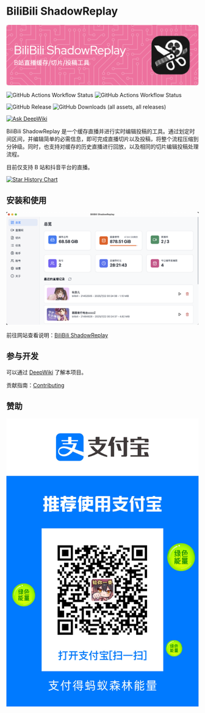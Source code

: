 # BiliBili ShadowReplay

![icon](docs/public/images/header.png)

![GitHub Actions Workflow Status](https://img.shields.io/github/actions/workflow/status/xinrea/bili-shadowreplay/main.yml?label=Application%20Build)
![GitHub Actions Workflow Status](https://img.shields.io/github/actions/workflow/status/Xinrea/bili-shadowreplay/package.yml?label=Docker%20Build)

![GitHub Release](https://img.shields.io/github/v/release/xinrea/bili-shadowreplay)
![GitHub Downloads (all assets, all releases)](https://img.shields.io/github/downloads/xinrea/bili-shadowreplay/total)

[![Ask DeepWiki](https://deepwiki.com/badge.svg)](https://deepwiki.com/Xinrea/bili-shadowreplay)

BiliBili ShadowReplay 是一个缓存直播并进行实时编辑投稿的工具。通过划定时间区间，并编辑简单的必需信息，即可完成直播切片以及投稿，将整个流程压缩到分钟级。同时，也支持对缓存的历史直播进行回放，以及相同的切片编辑投稿处理流程。

目前仅支持 B 站和抖音平台的直播。

[![Star History Chart](https://api.star-history.com/svg?repos=Xinrea/bili-shadowreplay&type=Date)](https://www.star-history.com/#Xinrea/bili-shadowreplay&Date)

## 安装和使用

![rooms](docs/public/images/summary.png)

前往网站查看说明：[BiliBili ShadowReplay](https://bsr.xinrea.cn/)

## 参与开发

可以通过 [DeepWiki](https://deepwiki.com/Xinrea/bili-shadowreplay) 了解本项目。

贡献指南：[Contributing](.github/CONTRIBUTING.md)

## 赞助

![donate](docs/public/images/donate.png)
